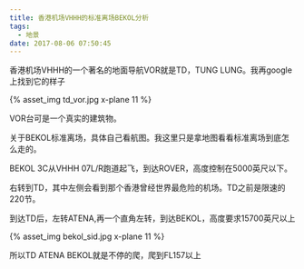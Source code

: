 ```yaml
---
title: 香港机场VHHH的标准离场BEKOL分析
tags:
  - 地景
date: 2017-08-06 07:50:45
---
```



香港机场VHHH的一个著名的地面导航VOR就是TD，TUNG LUNG。我再google上找到它的样子

{% asset_img td_vor.jpg x-plane 11 %}

VOR台可是一个真实的建筑物。

关于BEKOL标准离场，具体自己看航图。我这里只是拿地图看看标准离场到底怎么走的。

BEKOL 3C从VHHH 07L/R跑道起飞，到达ROVER，高度控制在5000英尺以下。

右转到TD，其中左侧会看到那个香港曾经世界最危险的机场。TD之前是限速的220节。

到达TD后，左转ATENA,再一个直角左转，到达BEKOL，高度要求15700英尺以上


{% asset_img bekol_sid.jpg x-plane 11 %}


所以TD ATENA BEKOL就是不停的爬，爬到FL157以上